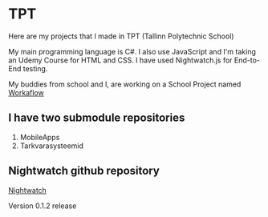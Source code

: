 # TPT
Here are my projects that I made in TPT (Tallinn Polytechnic School)

My main programming language is C#. I also use JavaScript and I'm taking an Udemy Course for HTML and CSS.
I have used Nightwatch.js for End-to-End testing.

My buddies from school and I, are working on a School Project named
[Workaflow](https://github.com/tomimarkus991/Workaflow-1)

## I have two submodule repositories
1. MobileApps
2. Tarkvarasysteemid

## Nightwatch github repository
[Nightwatch](https://github.com/nightwatchjs/nightwatch)

Version 0.1.2 release
